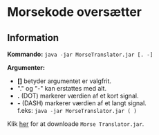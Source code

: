 # Morsekode oversætter

## Information
**Kommando:** `java -jar MorseTranslator.jar [. -]`

**Argumenter:**
- **[]** betyder argumentet er valgfrit.
- "." og "-" kan erstattes med alt.
- **.** (DOT) markerer værdien af et kort signal.
- **-** (DASH) markerer værdien af et langt signal.
<br>f.eks: `java -jar MorseTranslator.jar ( )`

Klik <a href="https://github.com/BastianAsmussen/Morse-Translator/raw/main/MorseTranslator.jar" >her</a> for at downloade `Morse Translator.jar`.
